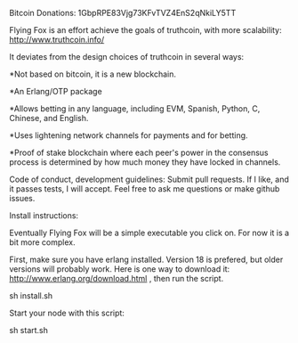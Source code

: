 Bitcoin Donations: 1GbpRPE83Vjg73KFvTVZ4EnS2qNkiLY5TT

Flying Fox is an effort achieve the goals of truthcoin, with more scalability: http://www.truthcoin.info/

It deviates from the design choices of truthcoin in several ways:

*Not based on bitcoin, it is a new blockchain.

*An Erlang/OTP package 

*Allows betting in any language, including EVM, Spanish, Python, C, Chinese, and English. 

*Uses lightening network channels for payments and for betting. 

*Proof of stake blockchain where each peer's power in the consensus process is determined by how much money they have locked in channels.

Code of conduct, development guidelines: Submit pull requests. If I like, and it passes tests, I will accept. Feel free to ask me questions or make github issues.

Install instructions:

Eventually Flying Fox will be a simple executable you click on. For now it is a bit more complex.

First, make sure you have erlang installed. Version 18 is prefered, but older versions will probably work. Here is one way to download it: http://www.erlang.org/download.html , then run the script.

sh install.sh


Start your node with this script:

sh start.sh

